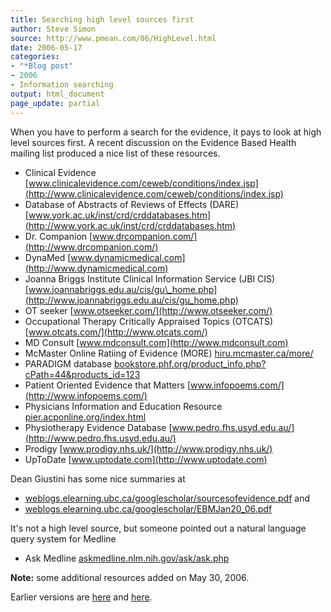 ```yaml
---
title: Searching high level sources first
author: Steve Simon
source: http://www.pmean.com/06/HighLevel.html
date: 2006-05-17
categories:
- "*Blog post"
- 2006
- Information searching
output: html_document
page_update: partial
---
```


When you have to perform a search for the evidence, it pays to look at
high level sources first. A recent discussion on the Evidence Based
Health mailing list produced a nice list of these resources.

-   Clinical Evidence
    [www.clinicalevidence.com/ceweb/conditions/index.jsp](http://www.clinicalevidence.com/ceweb/conditions/index.jsp)
-   Database of Abstracts of Reviews of Effects (DARE)
    [www.york.ac.uk/inst/crd/crddatabases.htm](http://www.york.ac.uk/inst/crd/crddatabases.htm)
-   Dr. Companion [www.drcompanion.com/](http://www.drcompanion.com/)
-   DynaMed [www.dynamicmedical.com](http://www.dynamicmedical.com)
-   Joanna Briggs Institute Clinical Information Service (JBI CIS)
    [www.joannabriggs.edu.au/cis/gu\_home.php](http://www.joannabriggs.edu.au/cis/gu_home.php)
-   OT seeker [www.otseeker.com/](http://www.otseeker.com/)
-   Occupational Therapy Critically Appraised Topics (OTCATS)
    [www.otcats.com/](http://www.otcats.com/)
-   MD Consult [www.mdconsult.com](http://www.mdconsult.com)
-   McMaster Online Ratiing of Evidence (MORE)
    [hiru.mcmaster.ca/more/](http://hiru.mcmaster.ca/more/)
-   PARADIGM database
    [bookstore.phf.org/product\_info.php?cPath=44&products\_id=123](http://bookstore.phf.org/product_info.php?cPath=44&products_id=123)
-   Patient Oriented Evidence that Matters
    [www.infopoems.com/](http://www.infopoems.com/)
-   Physicians Information and Education Resource
    [pier.acponline.org/index.html](http://pier.acponline.org/index.html)
-   Physiotherapy Evidence Database
    [www.pedro.fhs.usyd.edu.au/](http://www.pedro.fhs.usyd.edu.au/)
-   Prodigy [www.prodigy.nhs.uk/](http://www.prodigy.nhs.uk/)
-   UpToDate [www.uptodate.com](http://www.uptodate.com)

Dean Giustini has some nice summaries at

-   [weblogs.elearning.ubc.ca/googlescholar/sourcesofevidence.pdf](http://weblogs.elearning.ubc.ca/googlescholar/sourcesofevidence.pdf)
    and
-   [weblogs.elearning.ubc.ca/googlescholar/EBMJan20\_06.pdf](http://weblogs.elearning.ubc.ca/googlescholar/EBMJan20_06.pdf)

It's not a high level source, but someone pointed out a natural
language query system for Medline

-   Ask Medline
    [askmedline.nlm.nih.gov/ask/ask.php](http://askmedline.nlm.nih.gov/ask/ask.php)

**Note:** some additional resources added on May 30, 2006.

Earlier versions are [here][sim1] and [here][sim2].

[sim1]: http://www.pmean.com/06/HighLevel.html
[sim2]: http://new.pmean.com/HighLevel/

